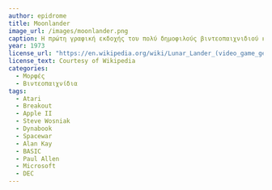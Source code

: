 ```yaml
---
author: epidrome
title: Moonlander 
image_url: /images/moonlander.png
caption: Η πρώτη γραφική εκδοχής του πολύ δημοφιλούς βιντεοπαιχνιδιού κειμένου Lunar Lander, δημιουργήθηκε από την DEC με στόχο να διαφημίσει την οθόνη γραφικών. Εκτός από γραφικά, το παιχνίδι χρησιμοποιούσε μια πένα για την είσοδο, με την οποία ο παίκτης μπορούσε να καθορίσει σε πραγματικό χρόνο την γωνία και την ταχύτητα καθόδου για την προσγείωση.  
year: 1973 
license_url: "https://en.wikipedia.org/wiki/Lunar_Lander_(video_game_genre)#/media/File:Moonlander_on_DEC.png" 
license_text: Courtesy of Wikipedia
categories:
  - Μορφές
  - Βιντεοπαιχνίδια 
tags:
  - Atari 
  - Breakout
  - Apple II
  - Steve Wosniak
  - Dynabook
  - Spacewar
  - Alan Kay
  - BASIC
  - Paul Allen
  - Microsoft
  - DEC
---
```

